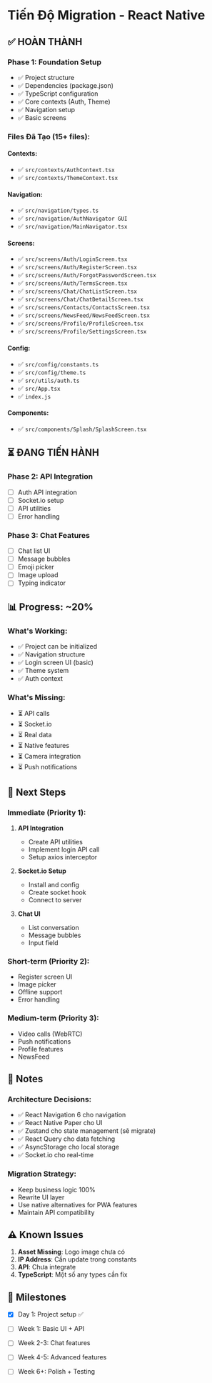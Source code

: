 # Tiến Độ Migration - React Native

## ✅ HOÀN THÀNH

### Phase 1: Foundation Setup
- ✅ Project structure
- ✅ Dependencies (package.json)
- ✅ TypeScript configuration
- ✅ Core contexts (Auth, Theme)
- ✅ Navigation setup
- ✅ Basic screens

### Files Đã Tạo (15+ files):

#### Contexts:
- ✅ `src/contexts/AuthContext.tsx`
- ✅ `src/contexts/ThemeContext.tsx`

#### Navigation:
- ✅ `src/navigation/types.ts`
- ✅ `src/navigation/AuthNavigator GUI`
- ✅ `src/navigation/MainNavigator.tsx`

#### Screens:
- ✅ `src/screens/Auth/LoginScreen.tsx`
- ✅ `src/screens/Auth/RegisterScreen.tsx`
- ✅ `src/screens/Auth/ForgotPasswordScreen.tsx`
- ✅ `src/screens/Auth/TermsScreen.tsx`
- ✅ `src/screens/Chat/ChatListScreen.tsx`
- ✅ `src/screens/Chat/ChatDetailScreen.tsx`
- ✅ `src/screens/Contacts/ContactsScreen.tsx`
- ✅ `src/screens/NewsFeed/NewsFeedScreen.tsx`
- ✅ `src/screens/Profile/ProfileScreen.tsx`
- ✅ `src/screens/Profile/SettingsScreen.tsx`

#### Config:
- ✅ `src/config/constants.ts`
- ✅ `src/config/theme.ts`
- ✅ `src/utils/auth.ts`
- ✅ `src/App.tsx`
- ✅ `index.js`

#### Components:
- ✅ `src/components/Splash/SplashScreen.tsx`

## ⏳ ĐANG TIẾN HÀNH

### Phase 2: API Integration
- [ ] Auth API integration
- [ ] Socket.io setup
- [ ] API utilities
- [ ] Error handling

### Phase 3: Chat Features
- [ ] Chat list UI
- [ ] Message bubbles
- [ ] Emoji picker
- [ ] Image upload
- [ ] Typing indicator

## 📊 Progress: ~20%

### What's Working:
- ✅ Project can be initialized
- ✅ Navigation structure
- ✅ Login screen UI (basic)
- ✅ Theme system
- ✅ Auth context

### What's Missing:
- ⏳ API calls
- ⏳ Socket.io
- ⏳ Real data
- ⏳ Native features
- ⏳ Camera integration
- ⏳ Push notifications

## 🚀 Next Steps

### Immediate (Priority 1):
1. **API Integration** 
   - Create API utilities
   - Implement login API call
   - Setup axios interceptor

2. **Socket.io Setup**
   - Install and config
   - Create socket hook
   - Connect to server

3. **Chat UI**
   - List conversation
   - Message bubbles
   - Input field

### Short-term (Priority 2):
- Register screen UI
- Image picker
- Offline support
- Error handling

### Medium-term (Priority 3):
- Video calls (WebRTC)
- Push notifications
- Profile features
- NewsFeed

## 📝 Notes

### Architecture Decisions:
- ✅ React Navigation 6 cho navigation
- ✅ React Native Paper cho UI
- ✅ Zustand cho state management (sẽ migrate)
- ✅ React Query cho data fetching
- ✅ AsyncStorage cho local storage
- ✅ Socket.io cho real-time

### Migration Strategy:
- Keep business logic 100%
- Rewrite UI layer
- Use native alternatives for PWA features
- Maintain API compatibility

## ⚠️ Known Issues

1. **Asset Missing**: Logo image chưa có
2. **IP Address**: Cần update trong constants
3. **API**: Chưa integrate
4. **TypeScript**: Một số any types cần fix

## 🎯 Milestones

- [x] Day 1: Project setup ✅
- [ ] Week 1: Basic UI + API
- [ ] Week 2-3: Chat features
- [ ] Week 4-5: Advanced features
- [ ] Week 6+: Polish + Testing

